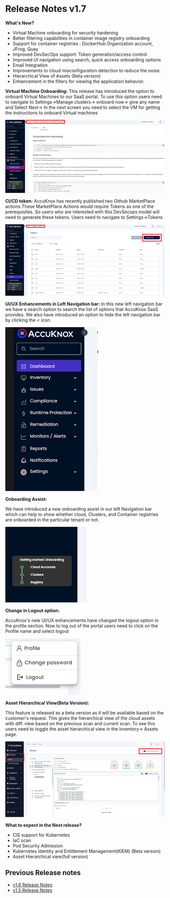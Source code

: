 
# **Release Notes v1.7**

**What's New?**

+ Virtual Machine onboarding for security hardening
+ Better filtering capabilities in container image registry onboarding
+ Support for container registries : DockerHub Organization account, JFrog, Quay
+ Improved DevSecOps support: Token generation/access control
+ Improved UI navigation using search, quick access onboarding options
+ Email Integration
+ Improvements to cloud misconfiguration detection to reduce the noise.
+ Hierarchical View of Assets (Beta version)
+ Enhancement in the filters for viewing the application behavior.

**Virtual Machine Onboarding:**
This release has introduced the option to onboard Virtual Machines to our SaaS portal. To use this option users need to navigate to Settings->Manage clusters-> onboard now-> give any name and Select Next-> In the next screen you need to select the VM for getting the instructions to onboard Virtual machines

![](images/v7-release-1.png)

**CI/CD token:**
AccuKnox has recently published two Github MarketPlace actions These MarketPlace Actions would require Tokens as one of the prerequisites. So users who are interested with this DevSecops model will need to generate these tokens. Users need to navigate to Settings->Tokens

![](images/v7-release-2.png)

**UI/UX Enhancements in Left Navigation bar:**
In this new left navigation bar we have a search option to search the list of options that AccuKnox SaaS provides. We also have introduced an option to hide the left navigation bar by clicking the < icon.

![](images/v7-release-3.png)


**Onboarding Assist:**

We have introduced a new onboarding assist in our left Navigation bar which can help to show whether cloud, Clusters, and Container registries are onboarded in the particular tenant or not.

![](images/v7-release-4.png)

**Change in Logout option:**

AccuKnox's new UI/UX enhancements have changed the logout option in the profile section. Now to log out of the portal users need to click on the Profile name and select logout

![](images/v7-release-5.png)

**Asset Hierarchical View(Beta Version):**

This feature is released as a beta version as it will be available based on the customer's request. This gives the hierarchical view of the cloud assets with diff. view based on the previous scan and current scan. To see this users need to toggle the asset hierarchical view in the Inventory-> Assets page.


![](images/v7-release-6.png)


**What to expect in the Next release?**
- CIS support for Kubernetes
- IaC scan
- Pod Security Admission
- Kubernetes Identity and Entitlement Management(KIEM) (Beta version)
- Asset Hierarchical view(full version)

## **Previous Release notes**
+ [v1.6 Release Notes](./../getting-started/1-6-release.md)
+ [v1.5 Release Notes](./../getting-started/1-5-release.md)


